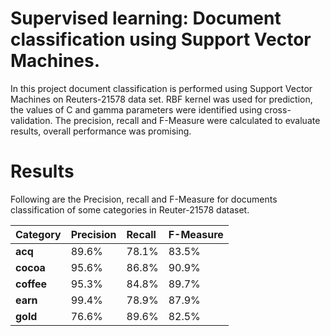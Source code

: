 # Supervised learning: Document classification using Support Vector Machines. #

In this project document classification is performed using Support Vector Machines on Reuters-21578 data set. RBF kernel was used for prediction, the values of C and gamma parameters were identified using cross-validation. The precision, recall and F-Measure were calculated to evaluate results, overall performance was promising.

# Results #

Following are the Precision, recall and F-Measure for documents classification of some categories in Reuter-21578 dataset.

| **Category** | **Precision** | **Recall** | **F-Measure** |
|:-------------|:--------------|:-----------|:--------------|
| **acq** | 89.6% | 78.1% | 83.5% |
| **cocoa** | 95.6% | 86.8% | 90.9% |
| **coffee** | 95.3% | 84.8% | 89.7% |
| **earn** | 99.4% | 78.9% | 87.9% |
| **gold** | 76.6% | 89.6% | 82.5% |